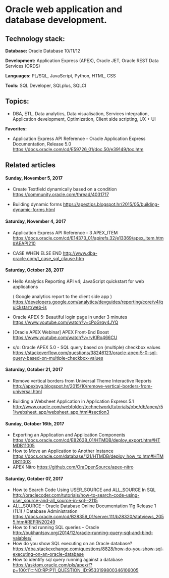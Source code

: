 # Oracle web application and database development.


## Technology stack: 
**Database:** Oracle Database 10/11/12

**Development:** Application Express (APEX), Oracle JET, Oracle REST Data Services (ORDS) 

**Languages:** PL/SQL, JavaScript, Python, HTML, CSS

**Tools:**  SQL Developer, SQLplus, SQLCl 



## Topics:

* DBA, ETL, Data analytics, Data visualisation, Services integration, Application development, Optimization, Client side scripting, UX + UI


**Favorites:**
*  Application Express API Reference - Oracle Application Express Documentation, Release 5.0
    https://docs.oracle.com/cd/E59726_01/doc.50/e39149/toc.htm

## Related articles

#### Sunday, November 5, 2017
* Create Textfield dynamically based on a condition
    https://community.oracle.com/thread/4031717

* Building dynamic forms
    https://apextips.blogspot.hr/2015/05/building-dynamic-forms.html


#### Saturday, November 4, 2017
* Application Express API Reference - 3 APEX_ITEM
    https://docs.oracle.com/cd/E14373_01/apirefs.32/e13369/apex_item.htm#AEAPI210

* CASE WHEN ELSE END
    http://www.dba-oracle.com/t_case_sql_clause.htm

#### Saturday, October 28, 2017
* Hello Analytics Reporting API v4; JavaScript quickstart for web applications

    ( Google analytics report to the client side app )
    https://developers.google.com/analytics/devguides/reporting/core/v4/quickstart/web-js

* Oracle APEX 5: Beautiful login page in under 3 minutes
    https://www.youtube.com/watch?v=cPoGrqv4JYQ


* [Oracle APEX Webinar] APEX Front-End Boost
    https://www.youtube.com/watch?v=rvKIRo466CU

* s/o: Oracle APEX 5.0 - SQL query based on (multiple) checkbox values
    https://stackoverflow.com/questions/38246123/oracle-apex-5-0-sql-query-based-on-multiple-checkbox-values

#### Saturday, October 21, 2017
* Remove vertical borders from Universal Theme Interactive Reports
    http://apexbyg.blogspot.hr/2015/10/remove-vertical-borders-from-universal.html

* Building a Websheet Application in Application Express 5.1
	http://www.oracle.com/webfolder/technetwork/tutorials/obe/db/apex/r51/websheet_app/websheet_app.html#section3

#### Sunday, October 16th, 2017
* Exporting an Application and Application Components
    https://docs.oracle.com/cd/E82638_01/HTMDB/deploy_export.htm#HTMDB11005
* How to Move an Application to Another Instance
    https://docs.oracle.com/database/121/HTMDB/deploy_how_to.htm#HTMDB11003
* APEX Nitro
    https://github.com/OraOpenSource/apex-nitro
    
#### Saturday, October 07, 2017
* How to Search Code Using USER_SOURCE and ALL_SOURCE In SQL
    http://oraclecoder.com/tutorials/how-to-search-code-using-user_source-and-all_source-in-sql--2115
* ALL_SOURCE - Oracle Database Online Documentation 11g Release 1 (11.1) / Database Administration
    https://docs.oracle.com/cd/B28359_01/server.111/b28320/statviews_2055.htm#REFRN20249
* How to find running SQL queries – Oracle
    http://bukhantsov.org/2014/12/oracle-running-query-sql-and-bind-vaiables/
* How do you show SQL executing on an Oracle database?
    https://dba.stackexchange.com/questions/8828/how-do-you-show-sql-executing-on-an-oracle-database
* How to identify sql query running against a database
    https://asktom.oracle.com/pls/apex/f?p=100:11:::NO:RP:P11_QUESTION_ID:9533199800346106005